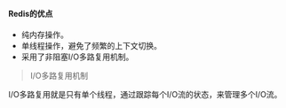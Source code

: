 #### Redis的优点

* 纯内存操作。
* 单线程操作，避免了频繁的上下文切换。
* 采用了非阻塞I/O多路复用机制。

> I/O多路复用机制

I/O多路复用就是只有单个线程，通过跟踪每个I/O流的状态，来管理多个I/O流。